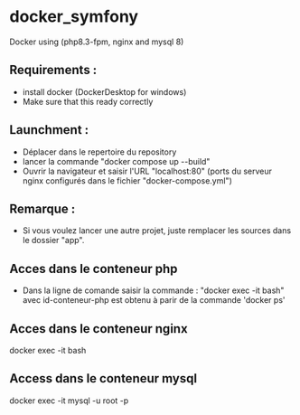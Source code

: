 # docker_symfony
Docker using (php8.3-fpm, nginx and mysql 8)

Requirements :
--------------
- install docker (DockerDesktop for windows)
- Make sure that this ready correctly

Launchment :
------------
- Déplacer dans le repertoire du repository
- lancer la commande "docker compose up --build"
- Ouvrir la navigateur et saisir l'URL "localhost:80" (ports du serveur nginx configurés dans le fichier "docker-compose.yml")

Remarque :
----------
- Si vous voulez lancer une autre projet, juste remplacer les sources dans le dossier "app".

Acces dans le conteneur php
---------------------------
- Dans la ligne de comande saisir la commande : "docker exec -it <id-conteneur-php> bash"
avec id-conteneur-php est obtenu à parir de la commande 'docker ps'

 Acces dans le conteneur nginx
------------------------------
docker exec -it <id-conteneur-nginx> bash

Access dans le conteneur mysql
------------------------------
docker exec -it <id-conteneur-mysql> mysql -u root -p
